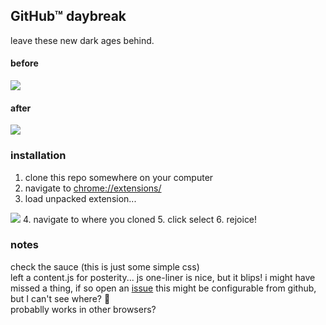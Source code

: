 ## GitHub™ daybreak

leave these new dark ages behind.

#### before

<img src='http://i.imgur.com/NKCa3pn.png' />

#### after

<img src='http://i.imgur.com/i4FwDxz.png' />

### installation

1. clone this repo somewhere on your computer
2. navigate to <a href='chrome://extensions/' target='_blank'>chrome://extensions/</a>
3. load unpacked extension...
<img src='http://i.imgur.com/hjgknlZ.png' />
4. navigate to where you cloned
5. click select
6. rejoice!

### notes

check the sauce (this is just some simple css)  
left a content.js for posterity... js one-liner is nice, but it blips!
i might have missed a thing, if so open an <a href='https://github.com/rickycodes/github-daybreak' target='_blank'>issue</a>
this might be configurable from github, but I can't see where? :eyes:  
probablly works in other browsers?
